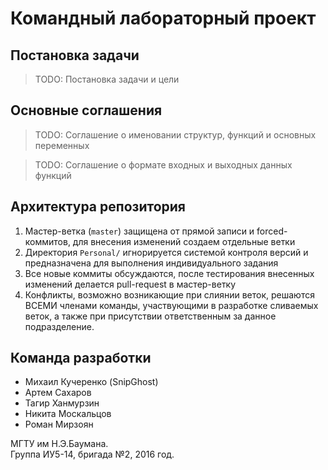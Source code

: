 # Командный лабораторный проект #

## Постановка задачи ##

> TODO: Постановка задачи и цели  
  
## Основные соглашения ##

> TODO: Соглашение о именовании структур, функций и основных переменных  
  
> TODO: Соглашение о формате входных и выходных данных функций   

## Архитектура репозитория ##

1) Мастер-ветка (`master`) защищена от прямой записи и forced-коммитов, для внесения изменений создаем отдельные ветки
2) Директория `Personal/` игнорируется системой контроля версий и предназначена для выполнения индивидуального задания
3) Все новые коммиты обсуждаются, после тестирования внесенных изменений делается pull-request в мастер-ветку
4) Конфликты, возможно возникающие при слиянии веток, решаются ВСЕМИ членами команды, участвующими в разработке сливаемых веток, а также при присутствии ответственным за данное подразделение.

## Команда разработки ##

- Михаил Кучеренко (SnipGhost)
- Артем Сахаров
- Тагир Ханмурзин
- Никита Москальцов
- Роман Мирзоян

МГТУ им Н.Э.Баумана.  
Группа ИУ5-14, бригада №2, 2016 год.
